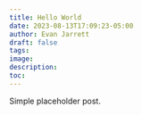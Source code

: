 ```yaml
---
title: Hello World
date: 2023-08-13T17:09:23-05:00
author: Evan Jarrett
draft: false
tags:
image:
description:
toc:
---
```

 Simple placeholder post.